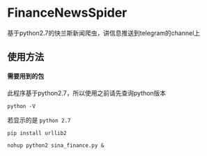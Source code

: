 # FinanceNewsSpider
基于python2.7的快兰斯新闻爬虫，讲信息推送到telegram的channel上

## 使用方法

#### 需要用到的包

此程序基于python2.7，所以使用之前请先查询python版本
```
python -V
```
若显示的是 ```python 2.7```

```
pip install urllib2
```

```
nohup python2 sina_finance.py &
```
